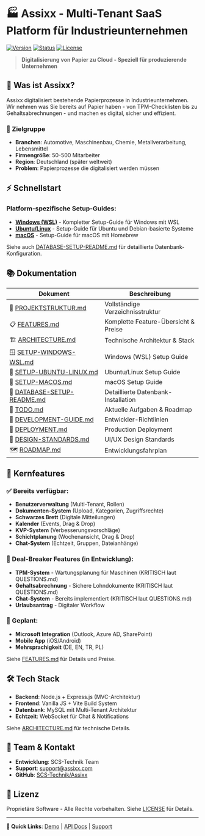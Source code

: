 # 🏭 Assixx - Multi-Tenant SaaS Platform für Industrieunternehmen

[![Version](https://img.shields.io/badge/Version-2025.1-blue.svg)](https://github.com/SCS-Technik/Assixx)
[![Status](https://img.shields.io/badge/Status-Beta%20Ready-yellow.svg)](https://github.com/SCS-Technik/Assixx)
[![License](https://img.shields.io/badge/License-Proprietary-red.svg)](./LICENSE)

> **Digitalisierung von Papier zu Cloud - Speziell für produzierende Unternehmen**

## 🚀 Was ist Assixx?

Assixx digitalisiert bestehende Papierprozesse in Industrieunternehmen. Wir nehmen was Sie bereits auf Papier haben - von TPM-Checklisten bis zu Gehaltsabrechnungen - und machen es digital, sicher und effizient.

### 🎯 Zielgruppe

- **Branchen**: Automotive, Maschinenbau, Chemie, Metallverarbeitung, Lebensmittel
- **Firmengröße**: 50-500 Mitarbeiter
- **Region**: Deutschland (später weltweit)
- **Problem**: Papierprozesse die digitalisiert werden müssen

## ⚡ Schnellstart

### Platform-spezifische Setup-Guides:

- **[Windows (WSL)](./SETUP-WINDOWS-WSL.md)** - Kompletter Setup-Guide für Windows mit WSL
- **[Ubuntu/Linux](./SETUP-UBUNTU-LINUX.md)** - Setup-Guide für Ubuntu und Debian-basierte Systeme
- **[macOS](./SETUP-MACOS.md)** - Setup-Guide für macOS mit Homebrew

Siehe auch [DATABASE-SETUP-README.md](./DATABASE-SETUP-README.md) für detaillierte Datenbank-Konfiguration.

## 📚 Dokumentation

| Dokument                                                  | Beschreibung                         |
| --------------------------------------------------------- | ------------------------------------ |
| 📁 [PROJEKTSTRUKTUR.md](./PROJEKTSTRUKTUR.md)             | Vollständige Verzeichnisstruktur     |
| 📋 [FEATURES.md](./FEATURES.md)                           | Komplette Feature-Übersicht & Preise |
| 🏗️ [ARCHITECTURE.md](./ARCHITECTURE.md)                   | Technische Architektur & Stack       |
| 🪟 [SETUP-WINDOWS-WSL.md](./SETUP-WINDOWS-WSL.md)         | Windows (WSL) Setup Guide            |
| 🐧 [SETUP-UBUNTU-LINUX.md](./SETUP-UBUNTU-LINUX.md)       | Ubuntu/Linux Setup Guide             |
| 🍎 [SETUP-MACOS.md](./SETUP-MACOS.md)                     | macOS Setup Guide                    |
| 💾 [DATABASE-SETUP-README.md](./DATABASE-SETUP-README.md) | Detaillierte Datenbank-Installation  |
| 📝 [TODO.md](./TODO.md)                                   | Aktuelle Aufgaben & Roadmap          |
| 🔧 [DEVELOPMENT-GUIDE.md](./DEVELOPMENT-GUIDE.md)         | Entwickler-Richtlinien               |
| 🚢 [DEPLOYMENT.md](./DEPLOYMENT.md)                       | Production Deployment                |
| 🎨 [DESIGN-STANDARDS.md](./DESIGN-STANDARDS.md)           | UI/UX Design Standards               |
| 🗺️ [ROADMAP.md](./ROADMAP.md)                             | Entwicklungsfahrplan                 |

## 🎯 Kernfeatures

### ✅ Bereits verfügbar:

- **Benutzerverwaltung** (Multi-Tenant, Rollen)
- **Dokumenten-System** (Upload, Kategorien, Zugriffsrechte)
- **Schwarzes Brett** (Digitale Mitteilungen)
- **Kalender** (Events, Drag & Drop)
- **KVP-System** (Verbesserungsvorschläge)
- **Schichtplanung** (Wochenansicht, Drag & Drop)
- **Chat-System** (Echtzeit, Gruppen, Dateianhänge)

### 🚨 Deal-Breaker Features (in Entwicklung):

- **TPM-System** - Wartungsplanung für Maschinen (KRITISCH laut QUESTIONS.md)
- **Gehaltsabrechnung** - Sichere Lohndokumente (KRITISCH laut QUESTIONS.md)
- **Chat-System** - Bereits implementiert (KRITISCH laut QUESTIONS.md)
- **Urlaubsantrag** - Digitaler Workflow

### 🔮 Geplant:

- **Microsoft Integration** (Outlook, Azure AD, SharePoint)
- **Mobile App** (iOS/Android)
- **Mehrsprachigkeit** (DE, EN, TR, PL)

Siehe [FEATURES.md](./FEATURES.md) für Details und Preise.

## 🛠️ Tech Stack

- **Backend**: Node.js + Express.js (MVC-Architektur)
- **Frontend**: Vanilla JS + Vite Build System
- **Datenbank**: MySQL mit Multi-Tenant Architektur
- **Echtzeit**: WebSocket für Chat & Notifications

Siehe [ARCHITECTURE.md](./ARCHITECTURE.md) für technische Details.

## 👥 Team & Kontakt

- **Entwicklung**: SCS-Technik Team
- **Support**: support@assixx.com
- **GitHub**: [SCS-Technik/Assixx](https://github.com/SCS-Technik/Assixx)

## 📄 Lizenz

Proprietäre Software - Alle Rechte vorbehalten. Siehe [LICENSE](./LICENSE) für Details.

---

**🔗 Quick Links**: [Demo](http://localhost:3000) | [API Docs](./server/API-TEST-README.md) | [Support](./TROUBLESHOOTING.md)
